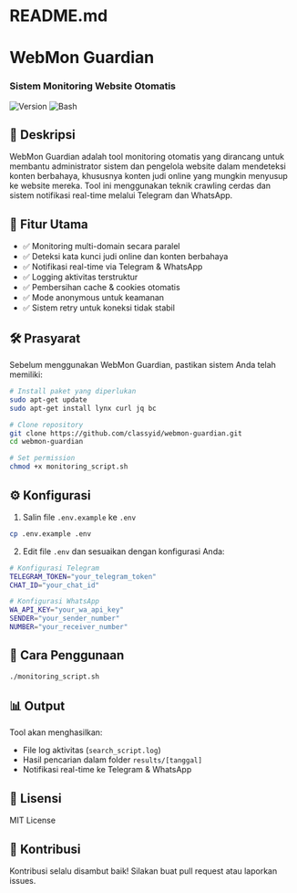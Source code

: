 # README.md
# WebMon Guardian
### Sistem Monitoring Website Otomatis

![Version](https://img.shields.io/badge/version-1.0.0-blue)
![Bash](https://img.shields.io/badge/bash-%23121011.svg?logo=gnu-bash&logoColor=white)

## 📑 Deskripsi
WebMon Guardian adalah tool monitoring otomatis yang dirancang untuk membantu administrator sistem dan pengelola website dalam mendeteksi konten berbahaya, khususnya konten judi online yang mungkin menyusup ke website mereka. Tool ini menggunakan teknik crawling cerdas dan sistem notifikasi real-time melalui Telegram dan WhatsApp.

## 🌟 Fitur Utama
- ✅ Monitoring multi-domain secara paralel
- ✅ Deteksi kata kunci judi online dan konten berbahaya
- ✅ Notifikasi real-time via Telegram & WhatsApp
- ✅ Logging aktivitas terstruktur
- ✅ Pembersihan cache & cookies otomatis
- ✅ Mode anonymous untuk keamanan
- ✅ Sistem retry untuk koneksi tidak stabil

## 🛠️ Prasyarat
Sebelum menggunakan WebMon Guardian, pastikan sistem Anda telah memiliki:
```bash
# Install paket yang diperlukan
sudo apt-get update
sudo apt-get install lynx curl jq bc

# Clone repository
git clone https://github.com/classyid/webmon-guardian.git
cd webmon-guardian

# Set permission
chmod +x monitoring_script.sh
```

## ⚙️ Konfigurasi
1. Salin file `.env.example` ke `.env`
```bash
cp .env.example .env
```

2. Edit file `.env` dan sesuaikan dengan konfigurasi Anda:
```bash
# Konfigurasi Telegram
TELEGRAM_TOKEN="your_telegram_token"
CHAT_ID="your_chat_id"

# Konfigurasi WhatsApp
WA_API_KEY="your_wa_api_key"
SENDER="your_sender_number"
NUMBER="your_receiver_number"
```

## 🚀 Cara Penggunaan
```bash
./monitoring_script.sh
```

## 📊 Output
Tool akan menghasilkan:
- File log aktivitas (`search_script.log`)
- Hasil pencarian dalam folder `results/[tanggal]`
- Notifikasi real-time ke Telegram & WhatsApp

## 📝 Lisensi
MIT License

## 🤝 Kontribusi
Kontribusi selalu disambut baik! Silakan buat pull request atau laporkan issues.
